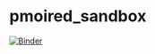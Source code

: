 # pmoired_sandbox

[![Binder](https://mybinder.org/badge_logo.svg)](https://mybinder.org/v2/gh/saint-germain/pmoired_sandbox/HEAD)
